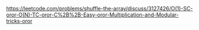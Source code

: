 https://leetcode.com/problems/shuffle-the-array/discuss/3127426/O(1)-SC-oror-O(N)-TC-oror-C%2B%2B-Easy-oror-Multiplication-and-Modular-tricks-oror